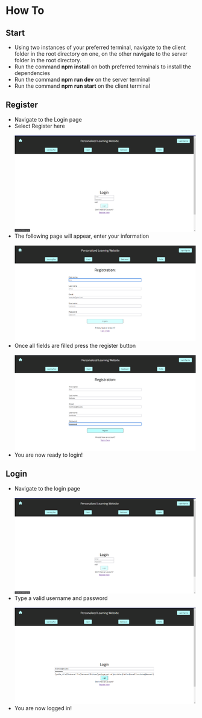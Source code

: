 # How To

## Start

  - Using two instances of your preferred terminal, navigate to the client folder in the root directory on one, on the other navigate to the server folder in the root directory.
  - Run the command **npm install** on both preferred terminals to install the dependencies
  - Run the command **npm run dev** on the server terminal
  - Run the command **npm run start** on the client terminal

## Register

  - Navigate to the Login page
  - Select Register here <br/><br/>
    ![Login](/img/login_page.png)
  - The following page will appear, enter your information <br/><br/>
    ![Registration](/img/reg_page.png)
  - Once all fields are filled press the register button <br/><br/>
    ![Filled Registration](/img/reg_page_filled.png)
  - You are now ready to login!

## Login

  - Navigate to the login page <br/><br/>
    ![Login](/img/login_page.png)
  - Type a valid username and password <br/><br/>
    ![Filled Login](/img/login_page_filled.png)
  - You are now logged in!
